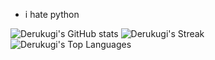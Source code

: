- i hate python 

![Derukugi's GitHub stats](https://github-readme-stats.vercel.app/api?username=derukugis&show_icons=true) ![Derukugi's Streak](https://github-readme-streak-stats.herokuapp.com/?user=Derukugis&hide_border=false) 
<br>
![Derukugi's Top Languages](https://github-readme-stats.vercel.app/api/top-langs/?username=Derukugis&show_icons=true&hide_border=false&layout=compact)

